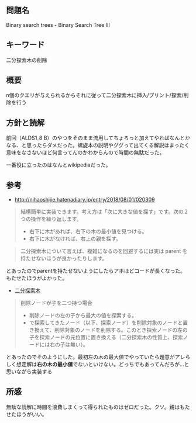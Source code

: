 ## 問題名
Binary search trees - Binary Search Tree Ⅲ

## キーワード
二分探索木の削除

## 概要
n個のクエリが与えられるからそれに従って二分探索木に挿入/プリント/探索/削除を行う

## 方針と読解
前回（ALDS1_8 B）のやつをそのまま流用してちょろっと加えてやればなんとかなる、と思ったらダメだった。螺旋本の説明やググって出てくる解説はまったく意味をなさないほど何言ってんのかわからんので時間の無駄だった。

一番役に立ったのはなんとwikipediaだった。

## 参考
- http://nihaoshijie.hatenadiary.jp/entry/2018/08/01/020309
> 結構簡単に実装できます。考え方は「次に大きな値を探す」です。次の２つの操作を繰り返します。
> - 右下に木があれば、右下の木の最小値を見つける。
> - 右下に木がなければ、右上の親を探す。

> 二分探索木について言えば、複雑になるのを回避するには実は parent を持たせないほうが良かったりします。


とあったのでparentを持たせないようにしたらアホほどコードが長くなった。もたせたほうがよかった。

- [二分探索木](https://ja.wikipedia.org/wiki/%E4%BA%8C%E5%88%86%E6%8E%A2%E7%B4%A2%E6%9C%A8)
> 削除ノードが子を二つ持つ場合
> - 削除ノードの左の子から最大の値を探索する。
> - で探索してきたノード（以下、探索ノード）を削除対象のノードと置き換えて、削除対象のノードを削除する。このとき探索ノードの左の子を探索ノードの元位置に置き換える（二分探索木の性質上、探索ノードには右の子は無い）。

とあったのでそのようにした。最初左の木の最大値でやっていたら題意がアレらしく想定解は**右の木の最小値**でないといけない。どっちでもあってんだろが...と思いながら実装する
## 所感
無駄な読解に時間を浪費しまくって得られたものはゼロだった。クソ。親はもたせたほうがいい。